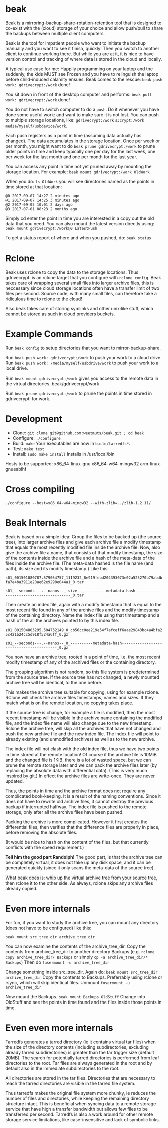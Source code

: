 # beak

Beak is a mirroring-backup-share-rotation-retention tool that is designed to co-exist
with the (cloud) storage of your choice and allow push/pull to share the backups
between multiple client computers.

Beak is the tool for impatient people who want to initiate the backup
manually and you want to see it finish, quickly! Then you switch to
another client to continue working there. But while you are at it, it
is nice to have version control and tracking of where data is stored
in the cloud and locally.

A typical use case for me: Happily programming on your laptop and the
suddenly, the kids MUST see Frozen and you have to relinguish the
laptop before child-induced calamity ensues. Beak comes to the rescue:
`beak push work: gdrivecrypt:/work` done!

You sit down in front of the desktop computer and performs:
`beak pull work: gdrivecrypt:/work` done!

You do not have to switch computer to do a `push`. Do it whenever you
have done some useful work: and want to make sure it is not lost. You
can push to multiple storage locations, like: `gdrivecrypt:/work` `s3crypt:/work`
`media/myself/usbdevice/work`.

Each push registers as a point in time (assuming data actually has
changed).  The data accumulates in the storage location. Once per week
or per month, you might want to do `beak prune gdrivecrypt:/work` to prune
older points in time and keep typically one per day for the last week,
one per week for the last month and one per month for the last year.

You can access any point in time not yet pruned away by mounting the storage location.
For example: `beak mount gdrivecrypt:/work OldWork`

When you do: `ls OldWork` you will see directories named as the points in time stored at that location:

```
@0 2017-09-07 14:27 2 minutes ago
@1 2017-09-07 14:25 3 minutes ago
@2 2017-09-05 10:01 2 days ago
@3 2017-07-01 08:23 2 months ago
```

Simply cd enter the point in time you are interested in a copy out the old data that you need.
You can also mount the latest version directly using: `beak mount gdrivecrypt:/work@0 LatestPush`

To get a status report of where and when you pushed, do: `beak status`

# Rclone

Beak uses rclone to copy the data to the storage locations. Thus
gdrivecrypt: is an rclone target that you configure with `rclone
config`. Beak takes care of wrapping several small files into larger
archive files, this is neccessary since cloud storage locations often
have a transfer limit of two files per second. Source code, with many small
files, can therefore take a ridiculous time to rclone to the cloud!

Also beak takes care of storing symlinks and other unix:like stuff, which cannot be stored
as such in cloud providers buckets.

# Example Commands

Run `beak config` to setup directories that you want to mirror-backup-share.

Run `beak push work: gdrivecrypt:/work` to push your work to a cloud drive.
Run `beak push work: /media/myself/usbdrive/work` to push your work to a local drive.

Run `beak mount gdrivecrypt:/work` gives you access to the remote data in the virtual
directories .beak/gdrivecrypt/work

Run `beak prune gdrivecrypt:/work` to prune the points in time stored in gdrivecrypt: for work.

# Development
* Clone: `git clone git@github.com:weetmuts/beak.git ; cd beak`
* Configure: `./configure`
* Build: `make` Your executables are now in `build/tarredfs*`.
* Test: `make test`
* Install: `sudo make install` Installs in /usr/local/bin

Hosts to be supported: x86_64-linux-gnu x86_64-w64-mingw32 arm-linux-gnueabihf

# Cross compiling

`./configure --host=x86_64-w64-mingw32 --with-zlib=../zlib-1.2.11/`

# Beak Internals

Beak is based on a simple idea: Group the files to be backed up (the source tree),
into larger archive files and give each archive file a modify timestamp that equals
the most recently modified file inside the archive file. Now, also give the archive
file a name, that consists of that modify timestamp, the size of the contents inside the
archive file and a hash of the meta-data of the files inside the archive file. 
(The meta-data hashed is the file name (and path), its size and its modify timestamp.)
Like this:

`s01_001501080787.579054757_1119232_8e919febd204393073e02a525270b79abdbfa7e4ba3911e28ae62e9298e044a1_0.tar`

`s01_--seconds---.--nanos--_-size--_----------metadata-hash-----------------------------------------_0.tar`

Then create an index file, again with a modify timestamp that is equal
to the most recent file found in any of the archive files and the modify timestamp
of the containing directory. Name the index file
using that timestamp and a hash of the all the archives pointed to by this index file.

`z01_001504803295.504732149_0_cb56cc0ee219e54f7afceff6aae29843bc4a4bfa25c421b24cc5d918f524a6ff_0.gz`

`z01_--seconds---.--nanos--_0_----------metadata-hash-----------------------------------------_0.gz`

You now have an archive tree, rooted in a point of time, i.e. the most recent modify timestamp
of any of the archived files or the containing directory.

The grouping algorithm is not random, so this file system is predetermined from the source tree.
If the source tree has not changed, a newly mounted archive tree will be identical, to the one before.

This makes the archive tree suitable for copying, using for example rclone. RClone will check
the archive files timestamps, names and sizes. If they match what is on the remote location,
no copying takes place.

If the source tree is change, for example a file is modified, then the
most recent timestamp will be visible in the archive name containing
the modified file, and the index file name will also change due to the
new timestamp. Rclone the archive tree, will skip all the archives
that have not changed and push the new archive file and the new index
file. The index file will point to already existing (and unmodified
archives) as well as to the new archive.

The index file will not clash with the old index file, thus we have two points in time stored
at the remote location! Of course if the archive file is 10MiB and the changed file is 1KiB, there
is a lot of wasted space, but we can prune the remote storage later and we can pack the archive files later
(by replacing the absolute data with differential data). (This is very much inspired by git.)
In effect the archive files are write-once. They are never updated.

Thus, the points in time and the archive format does not require any complicated book-keeping.
It is a result of the naming conventions. Since it does not have to rewrite old archive files,
it cannot destroy the previous backup if interrupted halfway. The index file is pushed to the
remote storage, only after all the archive files have been pushed.

Packing the archive is more complicated. However it first creates the differential files, then
verifies that the difference files are properly in place, before removing the absolute files.

(It would be nice to hash on the content of the files, but that currently conflicts with the speed requirement.)

**Tell him the good part Randolph!** The good part, is that the
archive tree can be completely virtual, it does not take up any disk
space, and it can be generated quickly (since it only scans the
meta-data of the source tree).

What beak does is: whip up the virtual archive tree from your source tree, then rclone it to the other
side. As always, rclone skips any archive files already copied.

# Even more internals

For fun, if you want to study the archive tree, you can mount any directory (does not have to be
configured) like this:

`beak mount src_tree_dir archive_tree_dir` 

You can now examine the contents of the archive_tree_dir. Copy the contents from archive_tree_dir
to another directory Backups (e.g. `rclone copy archive_tree_dir/ Backups` or simply
`cp -a archive_tree_dir/* Backups`) Then do `fusermount -u archive_tree_dir`

Change something inside src_tree_dir. Again do: `beak mount src_tree_dir archive_tree_dir`
Copy the contents to Backups. Preferrably using rclone or rsync, which will skip identical files.
Unmount `fusermount -u archive_tree_dir`

Now mount the Backups. `beak mount Backups OldStuff`
Change into OldStuff and see the points in time found and the files inside those points in time.

# Even even more internals

Tarredfs generates a tarred directory (ie it contains virtual tar files) when
the size of the directory contents (including subdirectories, excluding already
tarred subdirectories) is greater than the tar trigger size (default
20MB). The search for potentially tarred directories is performed from leaf
directories to the root. Tar files are always generated in the root
and by default also in the immediate subdirectories to the root.

All directories are stored in the tar files. Directories that are
necessary to reach the tarred directories are visible in the
tarred file system. 

Thus tarredfs makes the original file system more chunky, ie reduces
the number of files and directories, while keeping the remaining directory structure
intact.  This is beneficial when syncing data to a
remote storage service that have high a transfer bandwidth but allows
few files to be transferred per second. Tarredfs is also a work around
for other remote storage service limitations, like case-insensitive
and lack of symbolic links.

